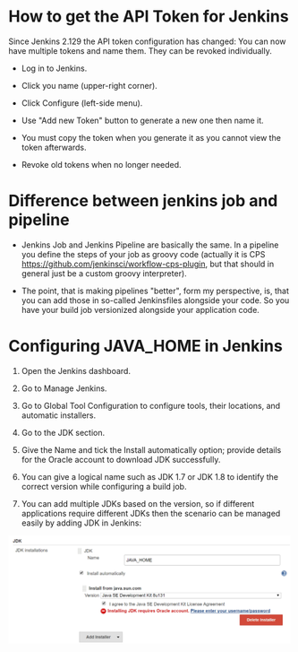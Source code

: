 # How to get the API Token for Jenkins

Since Jenkins 2.129 the API token configuration has changed:
You can now have multiple tokens and name them. They can be revoked individually.

* Log in to Jenkins.

* Click you name (upper-right corner).

* Click Configure (left-side menu).

* Use "Add new Token" button to generate a new one then name it.

* You must copy the token when you generate it as you cannot view the token afterwards.

* Revoke old tokens when no longer needed.

# Difference between jenkins job and pipeline

* Jenkins Job and Jenkins Pipeline are basically the same. In a pipeline you define the steps of your job as groovy code (actually it is CPS https://github.com/jenkinsci/workflow-cps-plugin, but that should in general just be a custom groovy interpreter).



* The point, that is making pipelines "better", form my perspective, is, that you can add those in so-called Jenkinsfiles alongside your code. So you have your build job versionized alongside your application code.

# Configuring JAVA_HOME in Jenkins

1. Open the Jenkins dashboard.

2. Go to Manage Jenkins.

3. Go to Global Tool Configuration to configure tools, their locations, and automatic installers.

4. Go to the JDK section.

5. Give the Name and tick the Install automatically option; provide details for the Oracle account to download JDK successfully.

6. You can give a logical name such as JDK 1.7 or JDK 1.8 to identify the correct version while configuring a build job.

7. You can add multiple JDKs based on the version, so if different applications require different JDKs then the scenario can be managed easily by adding JDK in Jenkins:


![alt text](https://github.com/samirsahoo007/technologies/blob/master/jenkins/images/java_home_setup.png)

